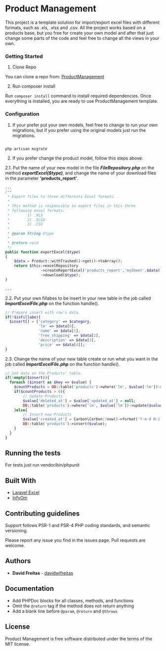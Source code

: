 # **Product Management** #

This project is a template solution for import/export excel files with different formats, such as .xls, .xlsx and .csv. All the project works based on a products base, but you free for create your own model and after that just change some parts of the code and feel free to change all the views in your own.

### Getting Started

1) Clone Repo

You can clone a repo from: [ProductManagement](https://bitbucket.org/davidwlfreitas/product-management)

2) Run composer install

Run `composer install` command to install required dependencies. Once everything is installed, you are ready to use ProductManagement template.

### **Configuration**

1) If your prefer put your own models, feel free to change to run your own migrations, but if you prefer using the original models just run the migrations.

```php

php artisan migrate

```
2) If you prefer change the product model, follow this steps above:

2.1. Put the name of your new model in the file ***FileRepository.php*** on the method ***exportExcel($type)***, and change the name of your download files in the parameter **'products_report'**.

```php
...
/**
 * Export files to three differents Excel formats.
 *
 * This method is responsible to export files in this three
 * following excel formats:
 *        1) .XLS
 *        2) .XLSX
 *        3) .CSV
 *
 * @param String $type
 *
 * @return void
 */
public function exportExcel($type)
{
    $data = Product::withTrashed()->get()->toArray();
    return $this->excelRepository
                ->createReportExcel('products_report','mySheet',$data)
                ->download($type);
}

...
```

2.2. Put your own fillabes to be insert in your new table in the job called ***ImportExcelFile.php*** on the function handle().

```php
// Prepare insert with row's data.
if(!$isFillabe){
  $insert[] = ['category' => $category,
               'lm' => $data[0],
               'name' => $data[1],
               'free_shipping' => $data[2],
               'description' => $data[3],
               'price' => $data[4]];
}
```

2.3. Change the name of your new table create or run what you want in the job called ***ImportExcelFile.php*** on the function handle().

```php
// Set data on the Products' table.
if(!empty($insert)){
  foreach ($insert as $key => $value) {
    $countProducts = DB::table('products')->where('lm', $value['lm'])->count();
    if($countProducts > 0){
        // Update Products
        $value['deleted_at'] = $value['updated_at'] = null;
        DB::table('products')->where('lm', $value['lm'])->update($value);
    }else{
        // Insert new Products
        $value['created_at'] = Carbon\Carbon::now()->format('Y-m-d H:i:s');
        DB::table('products')->insert($value);
    }
  }
}
```

## **Running the tests**

For tests just run vendor/bin/phpunit

## **Built With**

* [Laravel Excel](http://www.maatwebsite.nl/laravel-excel/docs)
* [InfyOm](http://labs.infyom.com/laravelgenerator/)

## **Contributing guidelines**

Support follows PSR-1 and PSR-4 PHP coding standards, and semantic versioning.

Please report any issue you find in the issues page.
Pull requests are welcome.

## **Authors**

* **David Freitas** - [davidwlfreitas](https://bitbucket.org/davidwlfreitas)

## **Documentation**

* Add PHPDoc blocks for all classes, methods, and functions
* Omit the `@return` tag if the method does not return anything
* Add a blank line before `@param`, `@return` and `@throws`

## **License**

Product Management is free software distributed under the terms of the MIT license.